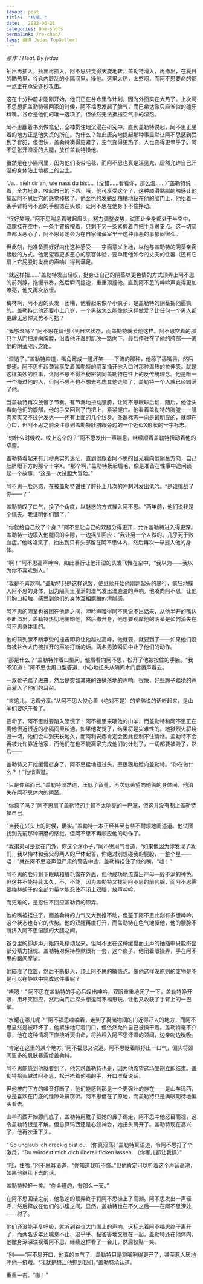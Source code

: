 ```yaml
---
layout: post
title:  "热潮。"
date:   2022-06-21
categories: One-shots
permalink: /re-chao/
tags: 翻译 Jvdas TopGellert
---
```

*原作：Heat. By jvdas*




抽出再插入，抽出再插入，阿不思只觉得天旋地转，盖勒特滑入，再撤出，在夏日的酷热里，谷仓内脏乱的小隔间里，操他。这里太热，太憋闷，而阿不思要命的那一点正在承受逐秒攻击。

这在十分钟前才刚刚开始，他们正在谷仓里作计划，因为外面实在太热了。上次阿不思想把盖勒特带回家的时候，阿不福思发起了脾气，而巴希达像只麻雀似的磕牙料嘴。谷仓是他们的唯一选项了，但依然无法抵挡空气中的湿热。

阿不思翻着书页做笔记，全神贯注地沉浸在研究中，直到盖勒特说起，阿不思正坐着的地方正是他失贞的所在。为什么？如此唐突地提起那种事显然让阿不思感到受到了冒犯，但很快，盖勒特凑得更紧了，空气变得更热了，人也变得更晕乎了。阿不思张开湿滑的大腿，放任盖勒特操他。

虽然是在小隔间里，因为他们没带毛毯，而阿不思也真是活见鬼，居然允许自己汗湿的身体沾上地板上的尘土。

“Ja... sieh dir an, wie nass du bist...（没错……看看你，那么湿……）”盖勒特说着，全力挺身，咬起自己的下唇。哦，他可享受这个了，这种顺滑黏腻的触感让他操起阿不思后穴的感觉棒极了。他金色的发蜷乱糟糟地粘在他的脑门上，他抬着一条手臂将阿不思的手腕摁在头顶，让阿不思在他身下不住挣动。

“很好笑哦。”阿不思喘息着皱起眉头，努力调整姿势，试图让全身都处于半空中，双腿挂在空中，一条手臂被按着，只剩下另一条紧握着门把手寻求支点。这一切简直都太恶心了，阿不思肯定会为在自家储藏室里干这种罪恶的事郁闷很久。

但此刻，他准备要好好内化这种感受——字面意义上地，以他与盖勒特的阴茎亲密接触的方式。他渴望着更多恶心的感官体验，要单用他如今的丈夫的性器（还有它扇上它屁股时发出的声响）得到满足。

“就这样扭……”盖勒特发出轻叹，挺身让自己的阴茎以更色情的方式顶弄上阿不思的前列腺，拖慢节奏，然后瞬间提速，重重顶撞他，直到阿不思的呻吟声变得更加嘹亮，他又再次放慢。

梅林啊，阿不思的头发一团糟，他看起来像个小疯子，是盖勒特的阴茎把他逼疯的。盖勒特比他还要小上几岁，一个男孩怎么能像他这样做爱？比任何一个男人都更肆无忌惮又势不可挡？

“我够湿吗？”阿不思在请他回到日常状态，而盖勒特就爱他这样。阿不思空着的那只手从门把滑向胸膛，沿着他汗湿的肌肤一路向下，最后停驻在了他的胯部——离他的阴茎咫尺之距。

“湿透了。”盖勒特应道，嘴角弯成一道坏笑——下流的那种，他舔了舔嘴唇，然后提速。阿不思折起颈背享受着盖勒特的阴茎捅开他入口时那种温热的拉伸感。就是这样美妙的性事，让阿不思不得不秘密赞同盖勒特在性上的反传统理念。他是唯一一个操过他的人，但阿不思再也不想去考虑其他选项了，盖勒特一个人就已经圆满了他。

当盖勒特再次放慢了节奏，有节奏地扭动腰胯，让阿不思眼球后翻，随后，他低头看向他们的腹部，他的手又回到了门把上，紧紧握住。他看着盖勒特的胸膛——肌肉紧实又不过分发达——还有上面的几个纹身。圣器标志一向是最明显的，就印在心口，但阿不思之前没注意到盖勒特肚脐眼旁边的一个近似X形状的十字标志。

“你什么时候纹、纹上这个的？”阿不思发出一声喘息，继续顺着盖勒特扭动着他的窄胯。

盖勒特看起来有几秒真实的迷茫，直到他跟着阿不思的目光看向他阴茎方向，自己肚脐眼下方的那个十字X。“那个啊，”盖勒特扬起眉毛，像是准备在性事中途闲谈起一个故事，“这是一次试胆大冒险。”

阿不思一脸迷惑，在被盖勒特钳住了胯补上几次的冲刺时发出低吟。“是谁挑战了你——？”

盖勒特叹了口气，换了个角度，以魅惑的方式操入阿不思。“两年前，他们说我是个懦夫。我证明他们错了。”

“你就给自己纹了个身？”阿不思让自己的双腿分得更开，允许盖勒特进入得更深。盖勒特一边填入他腿间的空隙，一边摇头回应：“我让另一个人做的。几乎死于败血症。”他咯咯笑了，抽出到只有头部留在阿不思体内，然后再次一举挺入他的身体。

“啊！”阿不思高声呻吟，如此暴行让他汗湿的头发飞舞在空中，“我以为——我以为你不喜欢别人。”

“我是不喜欢啊。”盖勒特只是这样说罢，便继续开始他刚刚起头的暴行，疯狂地操入阿不思的身体，因为隔间里灌满的湿气发出湿漉漉的声响。他凑向阿不思，让他们胸口相触，感受到他们的身体互相磨蹭的滑腻感。

阿不思的阴茎也被困在他俩之间，呻吟声噎得阿不思说不出话来，从他半开的嘴边不断溢出。盖勒特热切地亲吻他，然后撤开身，他想要观摩他的阴茎是如何消失在阿不思身体里的。

他的前列腺不断承受的撞击即将让他越过高峰，他就要、就要到了——如果他们没有被谷仓大门被拉开的声响打断的话。两名男孩瞬间中止了他们的动作。

“那是什么？”盖勒特作着口型问，皱眉看向阿不思，松开了他被按住的手腕。“我不知道！”阿不思也用口型答道，小心地扭头从隔间木门后循声看去。

一双靴子踏了进来，然后是突如其来的铁桶落地的声响。很快，好些蹄子踏地的声音灌入了他们的耳朵。

“来这儿。记着分享。”从阿不思人俊心善（绝对不是）的弟弟说的话听起来，是山羊们要吃午餐了。

要命了，阿不思就要陷入恐慌了！阿不福思来喂他的山羊，而盖勒特和阿不思正在离他很近很近的小隔间里私通。如果他发觉了，结果将是灾难性的。地狱烈火将烧毁一切，他们会斗到天长地久，而阿利安娜肯定会因此控制不住情绪。盖勒特不会再被允许靠近他家，而他们在也不能离家完成他们的计划了，一切都要被毁了，然后——

盖勒特又开始缓慢挺身了，阿不思猛地扭过头，恶狠狠地瞪向盖勒特。“你在做什么？！”他悄声道。

“只是你弟而已。”盖勒特淡然道，压低了音量，再次低头望向他俩的身体间，他消失在阿不思体内的阴茎。

“你疯了吗？”阿不思扇了盖勒特的手臂不太响亮的一巴掌，但这并没有制止盖勒特操自己。

“当我在兴头上的时候，确实。”盖勒特一本正经甚至有些不耐烦地阐述道。他试图找到先前那种研磨的感觉，但阿不思不再顺应他的动作了。

“我弟弟可是就在门外，你这个浑小子，”阿不思用气音道，“如果他因为你发现了我们，我以梅林和我父母两人的尸体起誓，你绝对别想碰我的屁股，一整个星——唔！”就在阿不思轻声但严肃的警告中途，盖勒特捂住了他的嘴，“嘘！”

阿不思的脸只剩下眼睛和眉毛露在外面，但他成功地流露出严母一般不满的神色。但这并不能持续太久，不，不能，因为盖勒特又找到阿不思的前列腺，而阿不思需要梅林胡子的全部力量才能忍住不闭上双眼，放声呻吟。

而更难的，是忍住不回应盖勒特的顶弄。

他的嘴被捂住了，而盖勒特的力气又大到推不动，但鉴于阿不思此刻有多想呻吟，这个状态也有它的优势。他的双腿再度打开，而盖勒特在色气地操他，他的腰胯不断挤入阿不思湿腻的大腿之间。

谷仓里的脚步声开始四处移动起来，但阿不思在这种缓慢而无声的抽插中只能挤出部分精力担忧。盖勒特对保持静默很有一套，这个疯子。他闭着眼操弄，手在阿不思的腰间摩挲。

他瞄准了位置，然后不断挺入，顶上阿不思的敏感点。像他这样没原则的废物是不是可以在静默中完成这件事呢？

“唔嗯！” 阿不思在盖勒特的手心后叹出呻吟，双眼重重地闭了一下。盖勒特睁开眼，用坏笑回应，然后向门后探头想逗阿不福思玩，让他又收获了手臂上的一巴掌。

“水罐在哪儿呢？”阿不福思喃喃着，走到了离储物间的门近得吓人的地方，而阿不思显然是被吓坏了，他紧张地盯着门口，但依然允许自己被操干着。盖勒特毫不介意，他在这种情况下直接听天由命，将脸埋入阿不思汗湿的颈间，边亲吻边吮吸。

“肯定在这里的某个地方。”阿不福思又说道。阿不思眨着眼抒出一口气，偏头将颈间更多的肌肤暴露给盖勒特。

阿不思能感到他就要到了，他乞求盖勒特也是，因为他希望这场酷刑立即结束。盖勒特抬头越过阿不思，松开捂着他嘴的手，开口准备说话。

但他被门下方的噪音打断了，他们能感到那是一个更强壮的存在——是山羊玛西，总是喜欢在门底的缝隙处搞窃听。阿不思僵在了原地，而盖勒特只是满眼期待地偏头看去。

山羊玛西开始舔门底了，盖勒特用靴子把她的鼻子踢走，阿不思冲他怒目而视，这令盖勒特很是不解。但总算玛西还是心领神会，她扭头离开了。盖勒特现在高兴了，他再次垂下头。

“ So unglaublich dreckig bist du.（你真淫荡）”盖勒特耳语道，令阿不思打了个激灵，“Du würdest mich dich überall ficken lassen. （你哪儿都让我操）”

“哦，住嘴，”阿不思耳语道，“你知道我听不懂。”但他肯定可以听着这个声音高潮，如果他继续下去的话。

盖勒特轻轻一笑。“你会懂的，有那么一天。”

在阿不思回话之前，他急速的顶弄终于将阿不思操上了高潮。阿不思发出一声轻呼，然后释放在他们的小腹之间。显然，盖勒特也在不久之后——在阿不思深处——射了。

他们还没能平复呼吸，就听到谷仓大门阖上的声响，这标志着阿不福思终于离开了，而两名少年还喘息不止、湿乎乎、黏答答地交缠在一起，盖勒特还在他体内。他撤身深深注视着阿不思，继续这样看了一会儿，然后狡黠一笑。

“别——”阿不思开口，他真的生气了。盖勒特只是将嘴咧得更开了，甚至惹人厌地冲他一挤眼。“我就是想让他抓到我们。”盖勒特承认道。

重重一击。“嗷！”

